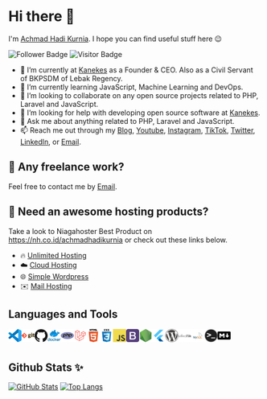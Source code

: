 # Hi there 👋
I'm [Achmad Hadi Kurnia](https://achmadhadikurnia.github.io). I hope you can find
useful stuff here 😉

![Follower Badge](https://img.shields.io/github/followers/achmadhadikurnia)
![Visitor
Badge](https://visitor-badge.glitch.me/badge?page_id=achmadhadikurnia.visitor-badge)

- 🔭 I’m currently at [Kanekes](https://kanekes.com) as a Founder & CEO. Also as
  a Civil Servant of BKPSDM of Lebak Regency.
- 🌱 I’m currently learning JavaScript, Machine Learning and DevOps.
- 👯 I’m looking to collaborate on any open source projects related to PHP,
  Laravel and JavaScript.
- 🤔 I’m looking for help with developing open source software at [Kanekes](https://github.com/kanekescom).
- 💬 Ask me about anything related to PHP, Laravel and JavaScript.
- 📫 Reach me out through my
[Blog](https://achmadhadikurnia.com),
[Youtube](https://www.youtube.com/@achmadhadikurnia),
[Instagram](https://instagram.com/achmadhadikurnia),
[TikTok](https://tiktok.com/@achmadhadikurnia),
[Twitter](https://twitter.com/imachmadhadi),
[LinkedIn](https://www.linkedin.com/in/achmadhadikurnia), or
[Email](mailto:imachmadhadikurnia@gmail.com).
<!-- - 😄 Pronouns: He / Him. -->
<!-- - ⚡ Fun fact: Nope. -->

## 💼 Any freelance work?
Feel free to contact me by [Email](mailto:imachmadhadikurnia@gmail.com).

## 🛒 Need an awesome hosting products?
Take a look to Niagahoster Best Product on https://nh.co.id/achmadhadikurnia or check out these links below.
- 🔥 [Unlimited Hosting](https://www.niagahoster.co.id/ref/68898?r=hosting-murah)
- ☁️ [Cloud Hosting](https://www.niagahoster.co.id/ref/68898?r=cloud-hosting)
- 🌐 [Simple Wordpress](https://www.niagahoster.co.id/ref/68898?r=simple-wordpress)
- ✉️ [Mail Hosting](https://www.niagahoster.co.id/ref/68898?r=email-hosting)

## Languages and Tools
<img align="left" alt="Visual Studio Code" title="Visual Studio Code" width="26px" src="https://raw.githubusercontent.com/github/explore/main/topics/visual-studio-code/visual-studio-code.png" />
<img align="left" alt="Git" title="Git" width="26px" src="https://raw.githubusercontent.com/github/explore/main/topics/git/git.png" />
<img align="left" alt="GitHub" title="GitHub" width="26px" src="https://raw.githubusercontent.com/github/explore/main/topics/github/github.png" />
<img align="left" alt="Docker" title="Docker" width="26px"
src="https://raw.githubusercontent.com/github/explore/main/topics/docker/docker.png"
/>
<img align="left" alt="PHP" title="PHP" width="26px"
src="https://raw.githubusercontent.com/github/explore/main/topics/php/php.png"
/>
<img align="left" alt="Laravel" title="Laravel" width="26px"
src="https://raw.githubusercontent.com/github/explore/main/topics/laravel/laravel.png"
/>
<img align="left" alt="HTML5" title="HTML5" width="26px" src="https://raw.githubusercontent.com/github/explore/main/topics/html/html.png" />
<img align="left" alt="CSS3" title="CSS3" width="26px" src="https://raw.githubusercontent.com/github/explore/main/topics/css/css.png" />
<img align="left" alt="JavaScript" title="JavaScript" width="26px" src="https://raw.githubusercontent.com/github/explore/main/topics/javascript/javascript.png" />
<img align="left" alt="Bootstrap" title="Bootstrap" width="26px"
src="https://raw.githubusercontent.com/github/explore/main/topics/bootstrap/bootstrap.png"
/>
<img align="left" alt="Node.js" title="Node.js" width="26px" src="https://raw.githubusercontent.com/github/explore/main/topics/nodejs/nodejs.png"
/>
<img align="left" alt="Flutter" title="Flutter" width="26px"
src="https://raw.githubusercontent.com/github/explore/main/topics/flutter/flutter.png"
/>
<img align="left" alt="Wordpress" title="Wordpress" width="26px"
src="https://raw.githubusercontent.com/github/explore/main/topics/wordpress/wordpress.png"
/>
<img align="left" alt="MikroTik" title="MikroTik" width="26px"
src="https://raw.githubusercontent.com/github/explore/main/topics/mikrotik/mikrotik.png"
/>
<img align="left" alt="MySql" title="MySql" width="26px"
src="https://raw.githubusercontent.com/github/explore/main/topics/mysql/mysql.png"
/>
<img align="left" alt="Terminal" title="Terminal" width="26px" src="https://raw.githubusercontent.com/github/explore/main/topics/terminal/terminal.png" />
<img align="left" alt="Markdown" title="Markdown" width="26px"
src="https://raw.githubusercontent.com/github/explore/main/topics/markdown/markdown.png"
/>
<br />
<br />

<!--
## ☕ My popular repositories:
 -->

## Github Stats ✨
[![GitHub
Stats](https://github-readme-stats.vercel.app/api?username=achmadhadikurnia&show_icons=true&count_private=true&show_owner=true)](https://github.com/achmadhadikurnia)
[![Top
Langs](https://github-readme-stats.vercel.app/api/top-langs/?username=achmadhadikurnia&layout=compact)](https://github.com/achmadhadikurnia)
